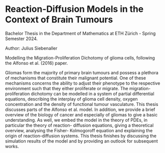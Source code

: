 # Reaction-Diffusion Models in the Context of Brain Tumours
Bachelor Thesis in the Department of Mathematics at ETH Zürich - Spring Semester 2024. 

Author: Julius Siebenaller

Modelling the Migration-Proliferation Dichotomy of glioma cells, following the Alfonso et al. (2016) paper. 

Gliomas form the majority of primary brain tumours and possess a
plethora of mechanisms that constitute their malignant potential. One
of these mechanisms concerns the ability to adjust their phenotype to
the respective environment such that they either proliferate or migrate.
The migration-proliferation dichotomy can be modelled in a system
of partial differential equations, describing the interplay of glioma cell
density, oxygen concentration and the density of functional tumour
vasculature. This thesis discusses parts of the Alfonso et al. model.
In addition, we provide a brief overview of the biology of cancer and
especially of gliomas to give a basic understanding. As well, we embed
the model in the theory of PDEs, in particular the theory of reaction-
diffusion equations, giving a theoretical overview, analysing the Fisher-
Kolmogoroff equation and explaining the origin of reaction-diffusion
systems. This thesis finishes by discussing the simulation results of the
model and by providing an outlook for subsequent works.
